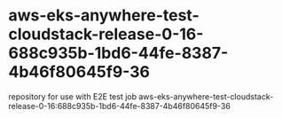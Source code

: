 # aws-eks-anywhere-test-cloudstack-release-0-16-688c935b-1bd6-44fe-8387-4b46f80645f9-36
repository for use with E2E test job aws-eks-anywhere-test-cloudstack-release-0-16:688c935b-1bd6-44fe-8387-4b46f80645f9-36
